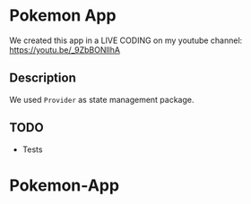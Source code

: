 # Pokemon App

We created this app in a LIVE CODING on my youtube channel: https://youtu.be/_9ZbBONllhA

## Description

We used `Provider` as state management package.

## TODO

- Tests

# Pokemon-App
